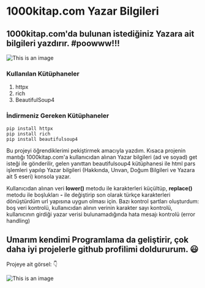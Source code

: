 # 1000kitap.com Yazar Bilgileri
## **1000kitap.com'da bulunan istediğiniz Yazara ait bilgileri yazdırır. #poowww!!!**
![This is an image](https://www.imagevisit.com/images/2022/12/11/ggg.gif)

### Kullanılan Kütüphaneler
1. httpx
2. rich
3. BeautifulSoup4

### İndirmeniz Gereken Kütüphaneler
 ```
pip install httpx
pip install rich
pip install beautifulsoup4

```
Bu projeyi öğrendiklerimi pekiştirmek amacıyla yazdım. Kısaca projenin mantığı 1000kitap.com'a kullanıcıdan alınan Yazar bilgileri (ad ve soyad) get isteği ile gönderilir, gelen yanıttan beautifulsoup4 kütüphanesi ile html pars işlemleri yapılıp Yazar bilgileri (Hakkında, Unvan, Doğum Bilgileri ve Yazara ait 5 eseri) konsola yazar. 

Kullanıcıdan alınan veri **lower()** metodu ile karakterleri küçültüp, **replace()** metodu ile boşlukları **-** ile değiştirip son olarak türkçe karakterleri dönüştürdüm url yapısına uygun olması için. Bazı kontrol şartları oluşturdum: boş veri kontrolü, kullanıcıdan alının verinin karakter sayı kontrolü, kullanıcının girdiği yazar verisi bulunamadığında hata mesajı kontrolü (error handling)

## Umarım kendimi Programlama da geliştirir, çok daha iyi projelerle github profilimi doldururum.  :smiley:

Projeye ait görsel: :point_down:	

![This is an image](https://www.imagevisit.com/images/2022/12/11/pow.png)

	
